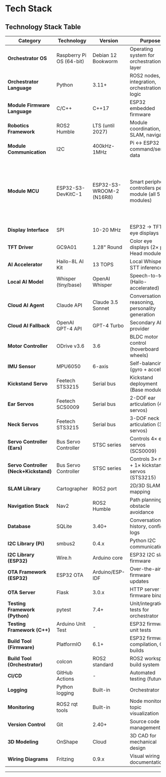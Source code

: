 # Tech Stack

## Technology Stack Table

| Category | Technology | Version | Purpose | Rationale |
|----------|-----------|---------|---------|-----------|
| **Orchestrator OS** | Raspberry Pi OS (64-bit) | Debian 12 Bookworm | Operating system for orchestration layer | Official Pi OS, stable, ROS2 Humble compatibility |
| **Orchestrator Language** | Python | 3.11+ | ROS2 nodes, AI integration, orchestration logic | ROS2 rclpy support, rich AI/ML ecosystem |
| **Module Firmware Language** | C/C++ | C++17 | ESP32 embedded firmware | Arduino/ESP-IDF standard, hardware access |
| **Robotics Framework** | ROS2 Humble | LTS (until 2027) | Module coordination, SLAM, navigation | Long-term support, mature ecosystem, Pi OS compatible |
| **Module Communication** | I2C | 400kHz-1MHz | Pi ↔ ESP32 command/sensor data | 5-20ms latency, deterministic, no WiFi overhead |
| **Module MCU** | ESP32-S3-DevKitC-1 | ESP32-S3-WROOM-2 (N16R8) | Smart peripheral controllers per module (all 5 modules) | Xtensa LX7 dual-core @ 240MHz, 512KB SRAM, 8MB PSRAM, 45 GPIO, native USB OTG, vector instructions for edge AI. Standardized across Head/Ears/Neck/Projector/Base for consistency. Octal SPI provides higher memory bandwidth for OLED animation rendering. |
| **Display Interface** | SPI | 10-20 MHz | ESP32 → TFT eye displays | 60 FPS full-color animation (240×240 resolution) |
| **TFT Driver** | GC9A01 | 1.28" Round | Color eye displays (2× per Head module) | 240×240 RGB, 65K colors, SPI interface, circular display perfect for eyes |
| **AI Accelerator** | Hailo-8L AI Kit | 13 TOPS | Local Whisper STT inference | Eliminates 1-1.5s cloud STT latency, $70 investment |
| **Local AI Model** | Whisper (tiny/base) | OpenAI Whisper | Speech-to-text (Hailo-accelerated) | <200ms latency, offline-capable, accurate |
| **Cloud AI Agent** | Claude API | Claude 3.5 Sonnet | Conversational reasoning, personality generation | Best-in-class personality quality, function calling |
| **Cloud AI Fallback** | OpenAI GPT-4 API | GPT-4 Turbo | Secondary AI provider | Redundancy if Claude unavailable |
| **Motor Controller** | ODrive v3.6 | 3.6 | BLDC motor control (hoverboard wheels) | Closed-loop velocity control, encoder odometry for SLAM |
| **IMU Sensor** | MPU6050 | 6-axis | Self-balancing (gyro + accel) | $2-5, 200Hz update rate, proven for balancing robots |
| **Kickstand Servo** | Feetech STS3215 | Serial bus | Kickstand deployment (Base module) | 30 kg·cm torque, controlled via shared servo controller with Neck |
| **Ear Servos** | Feetech SCS0009 | Serial bus | 2-DOF ear articulation (4× servos) | Daisy-chainable, position feedback, dedicated servo controller |
| **Neck Servos** | Feetech STS3215 | Serial bus | 3-DOF neck articulation (3× servos) | 30 kg·cm torque, shared servo controller with kickstand (4 servos total) |
| **Servo Controller (Ears)** | Bus Servo Controller | STSC series | Controls 4× ear servos (SCS0009) | Integrated power supply and control circuit, serial bus interface |
| **Servo Controller (Neck+Kickstand)** | Bus Servo Controller | STSC series | Controls 3× neck + 1× kickstand servos (STS3215) | Shared controller manages 4 servos total, serial bus interface |
| **SLAM Library** | Cartographer | ROS2 port | 2D/3D SLAM mapping | Google-maintained, lighter than RTAB-Map, real-time |
| **Navigation Stack** | Nav2 | ROS2 Humble | Path planning, obstacle avoidance | Standard ROS2 navigation, behavior trees |
| **Database** | SQLite | 3.40+ | Conversation history, config, logs | Embedded, zero-config, Python sqlite3 built-in |
| **I2C Library (Pi)** | smbus2 | 0.4.x | Python I2C communication | Pure Python, cross-platform, simple API |
| **I2C Library (ESP32)** | Wire.h | Arduino core | ESP32 I2C slave firmware | Built-in Arduino library, interrupt support |
| **OTA Framework (ESP32)** | ESP32 OTA | Arduino/ESP-IDF | Over-the-air firmware updates | Partition support, rollback, built-in |
| **OTA Server** | Flask | 3.0.x | HTTP server for firmware binaries | Lightweight, Python, easy deployment |
| **Testing Framework (Python)** | pytest | 7.4+ | Unit/integration tests for orchestrator | Standard Python testing, ROS2 compatible |
| **Testing Framework (C++)** | Arduino Unit Test | - | ESP32 firmware unit tests | PlatformIO integration |
| **Build Tool (Firmware)** | PlatformIO | 6.1+ | ESP32 firmware compilation, OTA builds | Superior to Arduino IDE, CLI automation |
| **Build Tool (Orchestrator)** | colcon | ROS2 standard | ROS2 workspace build system | Standard ROS2 build tool |
| **CI/CD** | GitHub Actions | - | Automated testing (future) | Free for public repos, ROS2 actions available |
| **Logging** | Python logging | Built-in | Orchestrator logs | Standard library, ROS2 integration |
| **Monitoring** | ROS2 rqt tools | Built-in | Node monitoring, topic visualization | Built into ROS2, no additional install |
| **Version Control** | Git | 2.40+ | Source code management | Industry standard |
| **3D Modeling** | OnShape | Cloud | 3D CAD for mechanical design | Free for public projects, cloud-based |
| **Wiring Diagrams** | Fritzing | 0.9.x | Visual wiring documentation | Maker-friendly, breadboard view |

---
